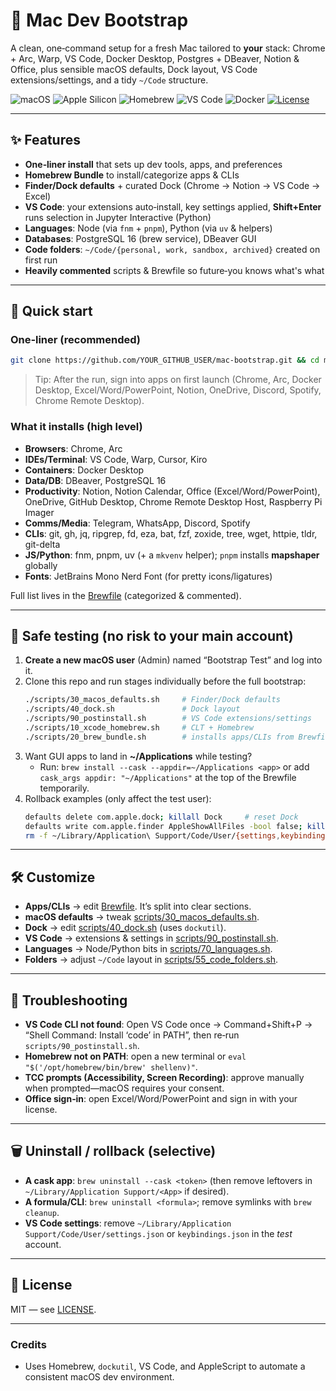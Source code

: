 # 🧰 Mac Dev Bootstrap

A clean, one‑command setup for a fresh Mac tailored to **your** stack: Chrome + Arc, Warp, VS Code, Docker Desktop, Postgres + DBeaver, Notion & Office, plus sensible macOS defaults, Dock layout, VS Code extensions/settings, and a tidy `~/Code` structure.

<p align="left">
  <img alt="macOS" src="https://img.shields.io/badge/macOS-14%2B-black?logo=apple&logoColor=white">
  <img alt="Apple Silicon" src="https://img.shields.io/badge/Apple%20Silicon-yes-111?logo=apple&logoColor=white">
  <img alt="Homebrew" src="https://img.shields.io/badge/Homebrew-bundle-111?logo=homebrew">
  <img alt="VS Code" src="https://img.shields.io/badge/VS%20Code-configured-007ACC?logo=visualstudiocode">
  <img alt="Docker" src="https://img.shields.io/badge/Docker-Desktop-0db7ed?logo=docker">
  <a href="./LICENSE"><img alt="License" src="https://img.shields.io/badge/License-MIT-green.svg"></a>
</p>

---

## ✨ Features
- **One‑liner install** that sets up dev tools, apps, and preferences
- **Homebrew Bundle** to install/categorize apps & CLIs
- **Finder/Dock defaults** + curated Dock (Chrome → Notion → VS Code → Excel)
- **VS Code**: your extensions auto‑install, key settings applied, **Shift+Enter** runs selection in Jupyter Interactive (Python)
- **Languages**: Node (via `fnm` + `pnpm`), Python (via `uv` & helpers)
- **Databases**: PostgreSQL 16 (brew service), DBeaver GUI
- **Code folders**: `~/Code/{personal, work, sandbox, archived}` created on first run
- **Heavily commented** scripts & Brewfile so future‑you knows what's what

---

## 🚀 Quick start

### One‑liner (recommended)
```bash
git clone https://github.com/YOUR_GITHUB_USER/mac-bootstrap.git && cd mac-bootstrap && ./bootstrap.sh
```

> Tip: After the run, sign into apps on first launch (Chrome, Arc, Docker Desktop, Excel/Word/PowerPoint, Notion, OneDrive, Discord, Spotify, Chrome Remote Desktop).

### What it installs (high level)
- **Browsers**: Chrome, Arc
- **IDEs/Terminal**: VS Code, Warp, Cursor, Kiro
- **Containers**: Docker Desktop
- **Data/DB**: DBeaver, PostgreSQL 16
- **Productivity**: Notion, Notion Calendar, Office (Excel/Word/PowerPoint), OneDrive, GitHub Desktop, Chrome Remote Desktop Host, Raspberry Pi Imager
- **Comms/Media**: Telegram, WhatsApp, Discord, Spotify
- **CLIs**: git, gh, jq, ripgrep, fd, eza, bat, fzf, zoxide, tree, wget, httpie, tldr, git-delta
- **JS/Python**: fnm, pnpm, uv (+ a `mkvenv` helper); `pnpm` installs **mapshaper** globally
- **Fonts**: JetBrains Mono Nerd Font (for pretty icons/ligatures)

Full list lives in the [Brewfile](./Brewfile) (categorized & commented).

---

## 🧪 Safe testing (no risk to your main account)
1. **Create a new macOS user** (Admin) named “Bootstrap Test” and log into it.
2. Clone this repo and run stages individually before the full bootstrap:
   ```bash
   ./scripts/30_macos_defaults.sh     # Finder/Dock defaults
   ./scripts/40_dock.sh               # Dock layout
   ./scripts/90_postinstall.sh        # VS Code extensions/settings
   ./scripts/10_xcode_homebrew.sh     # CLT + Homebrew
   ./scripts/20_brew_bundle.sh        # installs apps/CLIs from Brewfile
   ```
3. Want GUI apps to land in **~/Applications** while testing?
   - Run: `brew install --cask --appdir=~/Applications <app>` or add `cask_args appdir: "~/Applications"` at the top of the Brewfile temporarily.
4. Rollback examples (only affect the test user):
   ```bash
   defaults delete com.apple.dock; killall Dock     # reset Dock
   defaults write com.apple.finder AppleShowAllFiles -bool false; killall Finder
   rm -f ~/Library/Application\ Support/Code/User/{settings,keybindings}.json
   ```

---

## 🛠️ Customize
- **Apps/CLIs** → edit [Brewfile](./Brewfile). It’s split into clear sections.
- **macOS defaults** → tweak [scripts/30_macos_defaults.sh](./scripts/30_macos_defaults.sh).
- **Dock** → edit [scripts/40_dock.sh](./scripts/40_dock.sh) (uses `dockutil`).
- **VS Code** → extensions & settings in [scripts/90_postinstall.sh](./scripts/90_postinstall.sh).
- **Languages** → Node/Python bits in [scripts/70_languages.sh](./scripts/70_languages.sh).
- **Folders** → adjust `~/Code` layout in [scripts/55_code_folders.sh](./scripts/55_code_folders.sh).

---

## 🧯 Troubleshooting
- **VS Code CLI not found**: Open VS Code once → Command+Shift+P → “Shell Command: Install ‘code’ in PATH”, then re‑run `scripts/90_postinstall.sh`.
- **Homebrew not on PATH**: open a new terminal or `eval "$('/opt/homebrew/bin/brew' shellenv)"`.
- **TCC prompts (Accessibility, Screen Recording)**: approve manually when prompted—macOS requires your consent.
- **Office sign‑in**: open Excel/Word/PowerPoint and sign in with your license.

---

## 🗑️ Uninstall / rollback (selective)
- **A cask app**: `brew uninstall --cask <token>` (then remove leftovers in `~/Library/Application Support/<App>` if desired).
- **A formula/CLI**: `brew uninstall <formula>`; remove symlinks with `brew cleanup`.
- **VS Code settings**: remove `~/Library/Application Support/Code/User/settings.json` or `keybindings.json` in the *test* account.

---

## 📜 License
MIT — see [LICENSE](./LICENSE).

---

### Credits
- Uses Homebrew, `dockutil`, VS Code, and AppleScript to automate a consistent macOS dev environment.
